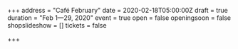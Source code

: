 +++
address = "Café February"
date = 2020-02-18T05:00:00Z
draft = true
duration = "Feb 1—29, 2020"
event = true
open = false
openingsoon = false
shopslideshow = []
tickets = false

+++
